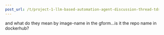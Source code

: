 ```yaml
---
post_url: /t/project-1-llm-based-automation-agent-discussion-thread-tds-jan-2025/164277/561
---
```

and what do they mean by image-name in the gform…is it the repo name in dockerhub?